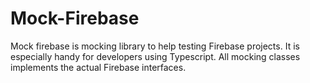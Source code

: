 # Mock-Firebase

Mock firebase is mocking library to help testing Firebase projects. It is especially handy for developers using Typescript. All mocking classes implements the actual Firebase interfaces.

